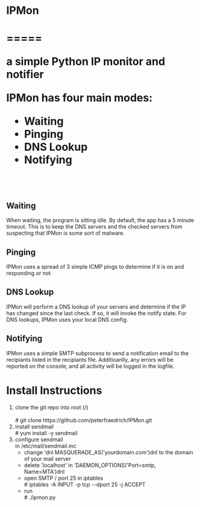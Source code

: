 <h1>IPMon<h1>
=====

a simple Python IP monitor and notifier

<p>IPMon has four main modes:
  <ul><li>Waiting</li>
      <li>Pinging</li>
      <li>DNS Lookup</li>
      <li>Notifying</li></ul></p>
  <br>
  <h2>Waiting</h2>
  <p>When waiting, the program is sitting idle. By default, the app has a 5 minute timeout. This is to keep the DNS servers and the checked servers from suspecting that IPMon is some sort of malware.</p>
  <h2>Pinging</h2>
  <p>IPMon uses a spread of 3 simple ICMP pings to determine if it is on and responding or not.</p>
  <h2>DNS Lookup</h2>
  <p>IPMon will perform a DNS lookup of your servers and determine if the IP has changed since the last check. If so, it will invoke the notify state. For DNS lookups, IPMon uses your local DNS config.</p>
  <h2>Notifying</h2>
  <p>IPMon uses a simple SMTP subprocess to send a notification email to the recipiants listed in the recipiants file. Additioanlly, any errors will be reported on the console, and all activity will be logged in the logfile.</p>

  <h1>Install Instructions</h1>
  <ol><li>clone the git repo into root (/)</li>
  <br># git clone https://github.com/peterfraedrich/IPMon.git
  <li>install sendmail<br># yum install -y sendmail</li>
  <li>configure sendmail<br>in /etc/mail/sendmail.mc<ul>  
  <li>change 'dnl MASQUERADE_AS('yourdomain.com')dnl to the domain of your mail server</li>
  <li>delete 'localhost' in 'DAEMON_OPTIONS('Port=smtp, Name=MTA')dnl</li></li>
  <li>open SMTP / port 25 in iptables<br># iptables -A INPUT -p tcp --dport 25 -j ACCEPT</li>
  <li>run<br># ./ipmon.py</li></ol> 
  
